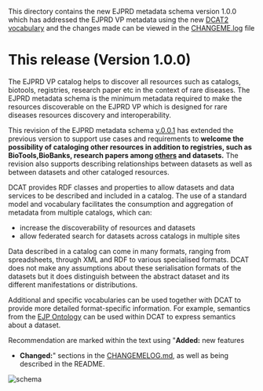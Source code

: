 This directory contains the new EJPRD metadata schema version 1.0.0 which has addressed the EJPRD VP metadata using the new [DCAT2 vocabulary](https://www.w3.org/TR/vocab-dcat-2/) and the changes made can be viewed in the [CHANGEME.log](https://github.com/ejp-rd-vp/resource-metadata-schema/blob/dev-branch/ejprd-vp_catalog_model/versions/ejprdVPMetadataSchema-1.0.0/docs/CHANGELOG.md) file

# This release (Version 1.0.0)

The EJPRD VP catalog helps to discover all resources such as catalogs, biotools, registries, research paper etc in the context of rare diseases. The EJPRD metadata schema is the minimum metadata required to make the resources discoverable on the EJPRD VP which is designed for rare diseases resources discovery and interoperability.  

This revision of the EJPRD metadata schema [v.0.0.1](https://github.com/ejp-rd-vp/resource-metadata-schema/blob/dev-branch/ejprd-vp_catalog_model/versions/ejprdVPMetadataSchema-0.0.1/README.md) has extended the previous version to support use cases and requirements to **welcome the possibility of cataloging other resources in addition to registries, such as BioTools,BioBanks, research papers among [others](https://github.com/ejp-rd-vp/resource-metadata-schema/blob/dev-branch/ejprd-vp_catalog_model/versions/ejprdVPMetadataSchema-1.0.0/docs/ejprdVPMetadataSchema-1.0.0_diagrams/ejprd-resources.png) and datasets.** The revision also supports describing relationships between datasets as well as between datasets and other cataloged resources.

DCAT provides RDF classes and properties to allow datasets and data services to be described and included in a catalog. The use of a standard model and vocabulary facilitates the consumption and aggregation of metadata from multiple catalogs, which can:

* increase the discoverability of resources and datasets
* allow federated search for datasets across catalogs in multiple sites

Data described in a catalog can come in many formats, ranging from spreadsheets, through XML and RDF to various specialised formats. DCAT does not make any assumptions about these serialisation formats of the datasets but it does distinguish between the abstract dataset and its different manifestations or distributions.


Additional and specific vocabularies can be used together with DCAT to provide more detailed format-specific information. For example, semantics from the [EJP Ontology](https://github.com/EBISPOT/EJP-Ontology/releases/tag/19-11-2019) can be used within DCAT to express semantics about a dataset.


 Recommendation are marked within the text using "**Added:** new features

 * **Changed:**" sections in the [CHANGEMELOG.md](https://github.com/ejp-rd-vp/resource-metadata-schema/blob/dev-branch/ejprd-vp_catalog_model/versions/ejprdVPMetadataSchema-1.0.0/docs/CHANGELOG.md), as well as being described in the README.

![schema](https://github.com/ejp-rd-vp/resource-metadata-schema/blob/dev-branch/ejprd-vp_catalog_model/versions/ejprdVPMetadataSchema-1.0.0/docs/ejprdVPMetadataSchema-1.0.0_diagrams/VP_Model.png)

